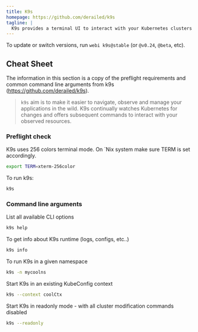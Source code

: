 ```yaml
---
title: K9s
homepage: https://github.com/derailed/k9s
tagline: |
  K9s provides a terminal UI to interact with your Kubernetes clusters
---
```


To update or switch versions, run `webi k9s@stable` (or `@v0.24`, `@beta`, etc).

## Cheat Sheet

The information in this section is a copy of the preflight requirements and
common command line arguments from k9s (https://github.com/derailed/k9s).

> `k9s` aim is to make it easier to navigate, observe and manage your
> applications in the wild. K9s continually watches Kubernetes for changes and
> offers subsequent commands to interact with your observed resources.

### Preflight check

K9s uses 256 colors terminal mode. On `Nix system make sure TERM is set
accordingly.

```sh
export TERM=xterm-256color
```

To run k9s:

```sh
k9s
```

### Command line arguments

List all available CLI options

```sh
k9s help
```

To get info about K9s runtime (logs, configs, etc..)

```sh
k9s info
```

To run K9s in a given namespace

```sh
k9s -n mycoolns
```

Start K9s in an existing KubeConfig context

```sh
k9s --context coolCtx
```

Start K9s in readonly mode - with all cluster modification commands disabled

```sh
k9s --readonly
```
